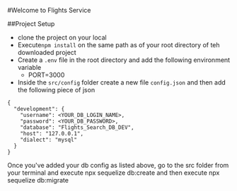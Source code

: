 #Welcome to Flights Service

##Project Setup

- clone the project on your local
- Execute`npm install` on the same path as of your root directory of teh downloaded project
- Create a `.env` file in the root directory and add the following environment variable
  - PORT=3000
- Inside the `src/config` folder create a new file `config.json` and then add the following piece of json

```
{
  "development": {
    "username": <YOUR_DB_LOGIN_NAME>,
    "password": <YOUR_DB_PASSWORD>,
    "database": "Flights_Search_DB_DEV",
    "host": "127.0.0.1",
    "dialect": "mysql"
  }
}
```

Once you've added your db config as listed above, go to the src folder from your terminal and execute npx sequelize db:create and then execute
npx sequelize db:migrate
